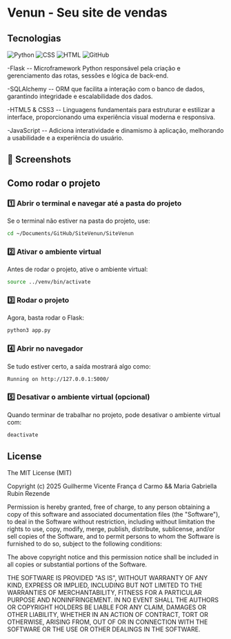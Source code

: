# Venun - Seu site de vendas
## Tecnologias
![Python](https://img.shields.io/badge/Python-3776AB?logo=python&logoColor=fff)
![CSS](https://img.shields.io/badge/CSS-1572B6?logo=css3&logoColor=fff)
![HTML](https://img.shields.io/badge/HTML-%23E34F26.svg?logo=html5&logoColor=white)
![GitHub](https://img.shields.io/badge/GitHub-%23121011.svg?logo=github&logoColor=white)

-Flask -- Microframework Python responsável pela criação e gerenciamento das rotas, sessões e lógica de back-end.

-SQLAlchemy -- ORM que facilita a interação com o banco de dados, garantindo integridade e escalabilidade dos dados.

-HTML5 & CSS3 -- Linguagens fundamentais para estruturar e estilizar a interface, proporcionando uma experiência visual moderna e responsiva.

-JavaScript -- Adiciona interatividade e dinamismo à aplicação, melhorando a usabilidade e a experiência do usuário.

## :camera_flash: Screenshots
<!-- You can add more screenshots here if you like -->

## Como rodar o projeto

### 1️⃣ Abrir o terminal e navegar até a pasta do projeto  

Se o terminal não estiver na pasta do projeto, use:  
```sh
cd ~/Documents/GitHub/SiteVenun/SiteVenun
```

### 2️⃣ Ativar o ambiente virtual
Antes de rodar o projeto, ative o ambiente virtual:

```sh
source ../venv/bin/activate
```
### 3️⃣ Rodar o projeto
Agora, basta rodar o Flask:

```sh
python3 app.py
```

### 4️⃣ Abrir no navegador
Se tudo estiver certo, a saída mostrará algo como:

```sh
Running on http://127.0.0.1:5000/
```

### 5️⃣ Desativar o ambiente virtual (opcional)
Quando terminar de trabalhar no projeto, pode desativar o ambiente virtual com:

```sh
deactivate
```


## License

The MIT License (MIT)

Copyright (c) 2025 Guilherme Vicente França d Carmo && Maria Gabriella Rubin Rezende

Permission is hereby granted, free of charge, to any person obtaining a copy of
this software and associated documentation files (the "Software"), to deal in
the Software without restriction, including without limitation the rights to
use, copy, modify, merge, publish, distribute, sublicense, and/or sell copies of
the Software, and to permit persons to whom the Software is furnished to do so,
subject to the following conditions:

The above copyright notice and this permission notice shall be included in all
copies or substantial portions of the Software.

THE SOFTWARE IS PROVIDED "AS IS", WITHOUT WARRANTY OF ANY KIND, EXPRESS OR
IMPLIED, INCLUDING BUT NOT LIMITED TO THE WARRANTIES OF MERCHANTABILITY, FITNESS
FOR A PARTICULAR PURPOSE AND NONINFRINGEMENT. IN NO EVENT SHALL THE AUTHORS OR
COPYRIGHT HOLDERS BE LIABLE FOR ANY CLAIM, DAMAGES OR OTHER LIABILITY, WHETHER
IN AN ACTION OF CONTRACT, TORT OR OTHERWISE, ARISING FROM, OUT OF OR IN
CONNECTION WITH THE SOFTWARE OR THE USE OR OTHER DEALINGS IN THE SOFTWARE.
```
